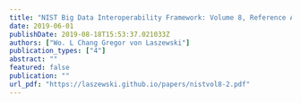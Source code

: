 ```yaml
---
title: "NIST Big Data Interoperability Framework: Volume 8, Reference Architecture Interfaces"
date: 2019-06-01
publishDate: 2019-08-18T15:53:37.021033Z
authors: ["Wo. L Chang Gregor von Laszewski"]
publication_types: ["4"]
abstract: ""
featured: false
publication: ""
url_pdf: "https://laszewski.github.io/papers/nistvol8-2.pdf"
---
```


